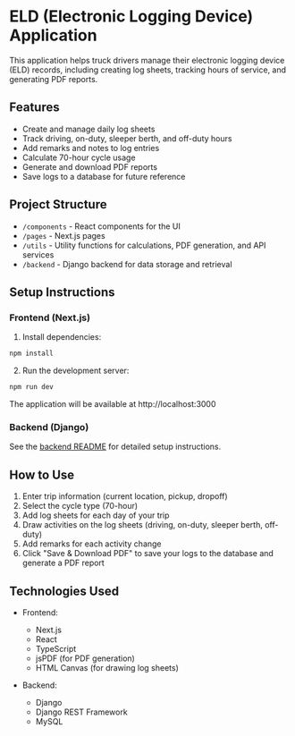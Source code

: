 # ELD (Electronic Logging Device) Application

This application helps truck drivers manage their electronic logging device (ELD) records, including creating log sheets, tracking hours of service, and generating PDF reports.

## Features

- Create and manage daily log sheets
- Track driving, on-duty, sleeper berth, and off-duty hours
- Add remarks and notes to log entries
- Calculate 70-hour cycle usage
- Generate and download PDF reports
- Save logs to a database for future reference

## Project Structure

- `/components` - React components for the UI
- `/pages` - Next.js pages
- `/utils` - Utility functions for calculations, PDF generation, and API services
- `/backend` - Django backend for data storage and retrieval

## Setup Instructions

### Frontend (Next.js)

1. Install dependencies:

```bash
npm install
```

2. Run the development server:

```bash
npm run dev
```

The application will be available at http://localhost:3000

### Backend (Django)

See the [backend README](/backend/README.md) for detailed setup instructions.

## How to Use

1. Enter trip information (current location, pickup, dropoff)
2. Select the cycle type (70-hour)
3. Add log sheets for each day of your trip
4. Draw activities on the log sheets (driving, on-duty, sleeper berth, off-duty)
5. Add remarks for each activity change
6. Click "Save & Download PDF" to save your logs to the database and generate a PDF report

## Technologies Used

- Frontend:
  - Next.js
  - React
  - TypeScript
  - jsPDF (for PDF generation)
  - HTML Canvas (for drawing log sheets)

- Backend:
  - Django
  - Django REST Framework
  - MySQL